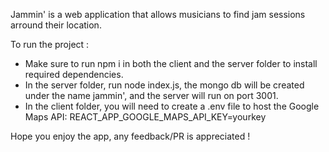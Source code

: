 Jammin' is a web application that allows musicians to find jam sessions arround their location.

To run the project :

- Make sure to run npm i in both the client and the server folder to install required dependencies.
- In the server folder, run node index.js, the mongo db will be created under the name jammin', and the server will run on port 3001.
- In the client folder, you will need to create a .env file to host the Google Maps API:
  REACT_APP_GOOGLE_MAPS_API_KEY=yourkey

Hope you enjoy the app, any feedback/PR is appreciated !
